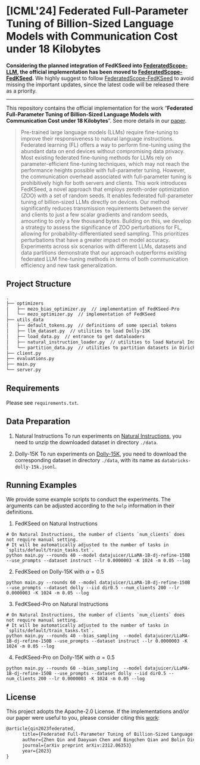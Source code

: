 # [ICML'24] Federated Full-Parameter Tuning of Billion-Sized Language Models with Communication Cost under 18 Kilobytes
**Considering the planned integration of FedKSeed into [FederatedScope-LLM](https://github.com/alibaba/FederatedScope/tree/llm), the official implementation has been moved to [FederatedScope-FedKSeed](https://github.com/alibaba/FederatedScope/tree/FedKSeed).** We highly suggest to follow [FederatedScope-FedKSeed](https://github.com/alibaba/FederatedScope/tree/FedKSeed) to avoid missing the important updates, since the latest code will be released there as a priority.

---
This repository contains the official implementation for the work “**Federated Full-Parameter Tuning of Billion-Sized Language Models with Communication Cost under 18 Kilobytes**”. See more details in our [paper](https://arxiv.org/abs/2312.06353).

> Pre-trained large language models (LLMs) require fine-tuning to improve their responsiveness to natural language instructions. Federated learning (FL) offers a way to perform fine-tuning using the abundant data on end devices without compromising data privacy. Most existing federated fine-tuning methods for LLMs rely on parameter-efficient fine-tuning techniques, which may not reach the performance heights possible with full-parameter tuning. However, the communication overhead associated with full-parameter tuning is prohibitively high for both servers and clients. This work introduces FedKSeed, a novel approach that employs zeroth-order optimization (ZOO) with a set of random seeds. It enables federated full-parameter tuning of billion-sized LLMs directly on devices. Our method significantly reduces transmission requirements between the server and clients to just a few scalar gradients and random seeds, amounting to only a few thousand bytes. Building on this, we develop a strategy to assess the significance of ZOO perturbations for FL, allowing for probability-differentiated seed sampling. This prioritizes perturbations that have a greater impact on model accuracy. Experiments across six scenarios with different LLMs, datasets and data partitions demonstrate that our approach outperforms existing federated LLM fine-tuning methods in terms of both communication efficiency and new task generalization.

## Project Structure
```Markdown
.
├── optimizers
│   ├── mezo_bias_optimizer.py  // implementation of FedKSeed-Pro
│   └── mezo_optimizer.py  // implementation of FedKSeed
├── utils_data
│   ├── default_tokens.py  // definitions of some special tokens
│   ├── llm_dataset.py  // utilities to load Dolly-15K
│   ├── load_data.py  // entrance to get dataloaders
│   ├── natural_instruction_loader.py  // utilities to load Natural Instructions
│   └── partition_data.py  // utilities to partition datasets in Dirichlet distribution
├── client.py
├── evaluations.py
├── main.py
└── server.py
```

## Requirements
Please see `requirements.txt`.

## Data Preparation
1. Natural Instructions
To run experiments on [Natural Instructions](https://github.com/allenai/natural-instructions), you need to unzip the downloaded dataset in directory `./data`.

2. Dolly-15K
To run experiments on [Dolly-15K](https://github.com/databrickslabs/dolly), you need to download the corresponding dataset in directory `./data`, with its name as `databricks-dolly-15k.jsonl`.

## Running Examples
We provide some example scripts to conduct the experiments. 
The arguments can be adjusted according to the `help` information in their definitions.
1. FedKSeed on Natural Instructions
```Shell
# On Natural Instructions, the number of clients `num_clients` does not require manual setting. 
# It will be automatically adjusted to the number of tasks in `splits/default/train_tasks.txt`.
python main.py --rounds 40 --model datajuicer/LLaMA-1B-dj-refine-150B --use_prompts --dataset instruct --lr 0.0000003 -K 1024 -m 0.05 --log
```

2. FedKSeed on Dolly-15K with $\alpha=0.5$
```Shell
python main.py --rounds 60 --model datajuicer/LLaMA-1B-dj-refine-150B --use_prompts --dataset dolly --iid dir0.5 --num_clients 200 --lr 0.0000003 -K 1024 -m 0.05 --log
```


3. FedKSeed-Pro on Natural Instructions
```Shell
# On Natural Instructions, the number of clients `num_clients` does not require manual setting. 
# It will be automatically adjusted to the number of tasks in `splits/default/train_tasks.txt`.
python main.py --rounds 40 --bias_sampling  --model datajuicer/LLaMA-1B-dj-refine-150B --use_prompts --dataset instruct --lr 0.0000003 -K 1024 -m 0.05 --log
```

4. FedKSeed-Pro on Dolly-15K with $\alpha=0.5$
```Shell
python main.py --rounds 60 --bias_sampling  --model datajuicer/LLaMA-1B-dj-refine-150B --use_prompts --dataset dolly --iid dir0.5 --num_clients 200 --lr 0.0000003 -K 1024 -m 0.05 --log
```

## License
This project adopts the Apache-2.0 License. 
If the implementations and/or our paper were useful to you, please consider citing this [work](https://arxiv.org/abs/2312.06353):
```latex
@article{qin2023federated,
      title={Federated Full-Parameter Tuning of Billion-Sized Language Models with Communication Cost under 18 Kilobytes}, 
      author={Zhen Qin and Daoyuan Chen and Bingchen Qian and Bolin Ding and Yaliang Li and Shuiguang Deng},
      journal={arXiv preprint arXiv:2312.06353}
      year={2023}
}
```
